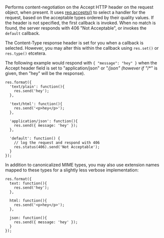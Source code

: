 Performs content-negotiation on the Accept HTTP header on the request object, when present. It uses [req.accepts()](#req.accepts) to select a handler for the request, based on the acceptable types ordered by their quality values. If the header is not specified, the first callback is invoked. When no match is found, the server responds with 406 "Not Acceptable", or invokes the `default` callback.

The Content-Type response header is set for you when a callback is selected. However, you may alter this within the callback using `res.set()` or `res.type()` etcetera.

The following example would respond with `{ "message": "hey" }` when the Accept header field is set to "application/json" or "*/json" (however if "*/*" is given, then "hey" will be the response).

```
res.format({
  'text/plain': function(){
    res.send('hey');
  },

  'text/html': function(){
    res.send('<p>hey</p>');
  },

  'application/json': function(){
    res.send({ message: 'hey' });
  },

  'default': function() {
    // log the request and respond with 406
    res.status(406).send('Not Acceptable');
  }
});
```
In addition to canonicalized MIME types, you may also use extension names mapped to these types for a slightly less verbose implementation:

```
res.format({
  text: function(){
    res.send('hey');
  },

  html: function(){
    res.send('<p>hey</p>');
  },

  json: function(){
    res.send({ message: 'hey' });
  }
});
```
